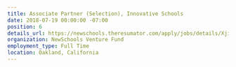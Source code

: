 ```yaml
---
title: Associate Partner (Selection), Innovative Schools
date: 2018-07-19 00:00:00 -07:00
position: 6
details_url: https://newschools.theresumator.com/apply/jobs/details/XjimmhRQEm?
organization: NewSchools Venture Fund
employment_type: Full Time
location: Oakland, California
---
```


